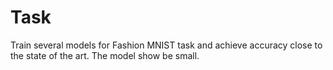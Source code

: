 # Task

Train several models for Fashion MNIST task and achieve accuracy close to the state of the art.
The model show be small.
